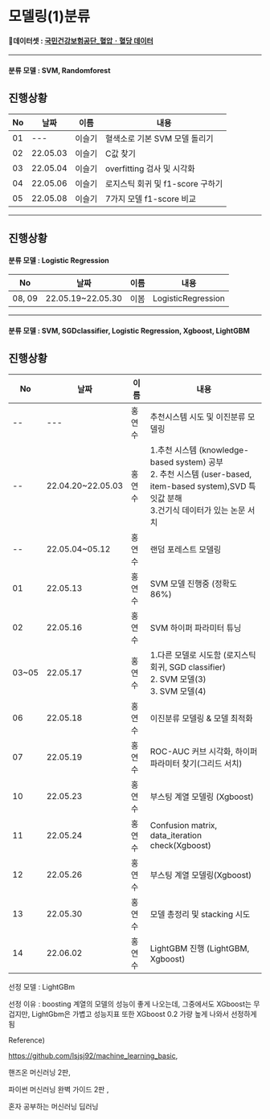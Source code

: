 # 모델링(1)분류

#### 📑데이터셋 : [국민건강보험공단_혈압ㆍ혈당 데이터](https://www.data.go.kr/data/15095105/fileData.do)
---

#### 분류 모델 : SVM, Randomforest



## 진행상황

|No|날짜|이름|내용|
|---|---|---|---|
|01|---|이슬기|혈색소로 기본 SVM 모델 돌리기|
|02|22.05.03|이슬기|C값 찾기|
|03|22.05.04|이슬기|overfitting 검사 및 시각화|
|04|22.05.06|이슬기|로지스틱 회귀 및 f1-score 구하기|
|05|22.05.08|이슬기|7가지 모델 f1-score 비교|


---

## 진행상황

#### 분류 모델 : Logistic Regression


|No|날짜|이름|내용|
|---|---|---|---|
|08, 09|22.05.19~22.05.30|이봄|LogisticRegression|
---

#### 분류 모델 : SVM, SGDclassifier, Logistic Regression, Xgboost, LightGBM

## 진행상황


|No|날짜|이름|내용|
|---|---|---|-------------------|
|--|---|홍연수|추천시스템 시도 및 이진분류 모델링|
|--|22.04.20~22.05.03|홍연수|1.추천 시스템 (knowledge-based system) 공부 </br> 2. 추천 시스템 (user-based, item-based system),SVD 특잇값 분해 </br> 3.건기식 데이터가 있는 논문 서치|
|--|22.05.04~05.12|홍연수|랜덤 포레스트 모델링|
|01|22.05.13|홍연수|SVM 모델 진행중 (정확도 86%)|
|02|22.05.16|홍연수|SVM 하이퍼 파라미터 튜닝|
|03~05|22.05.17|홍연수|1.다른 모델로 시도함 (로지스틱회귀, SGD classifier) </br> 2. SVM 모델(3) </br> 3. SVM 모델(4)|
|06|22.05.18|홍연수|이진분류 모델링 & 모델 최적화|
|07|22.05.19|홍연수|ROC-AUC 커브 시각화, 하이퍼 파라미터 찾기(그리드 서치)| 
|10|22.05.23|홍연수|부스팅 계열 모델링 (Xgboost)|
|11|22.05.24|홍연수|Confusion matrix, data_iteration check(Xgboost)|
|12|22.05.26|홍연수|부스팅 계열 모델링(Xgboost)|
|13|22.05.30|홍연수|모델 총정리 및 stacking 시도|
|14|22.06.02|홍연수|LightGBM 진행 (LightGBM, Xgboost)|

선정 모델 : LightGBm

선정 이유 : boosting 계열의 모델의 성능이 좋게 나오는데, 그중에서도 XGboost는 무겁지만, LightGbm은 가볍고 성능지표 또한 XGboost 0.2 가량 높게 나와서 선정하게 됨



Reference)

https://github.com/lsjsj92/machine_learning_basic,

핸즈온 머신러닝 2판,

파이썬 머신러닝 완벽 가이드 2판 ,

혼자 공부하는 머신러닝 딥러닝









